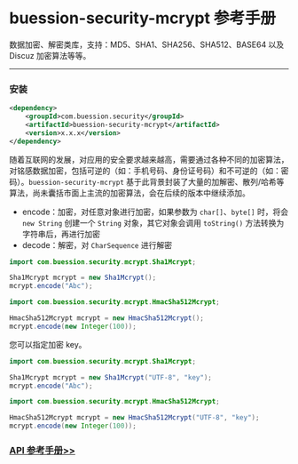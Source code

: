 # buession-security-mcrypt 参考手册


数据加密、解密类库，支持：MD5、SHA1、SHA256、SHA512、BASE64 以及 Discuz 加密算法等等。


---


### 安装

```xml
<dependency>
    <groupId>com.buession.security</groupId>
    <artifactId>buession-security-mcrypt</artifactId>
    <version>x.x.x</version>
</dependency>
```


随着互联网的发展，对应用的安全要求越来越高，需要通过各种不同的加密算法，对铭感数据加密，包括可逆的（如：手机号码、身份证号码）和不可逆的（如：密码）。`buession-security-mcrypt` 基于此背景封装了大量的加解密、散列/哈希等算法，尚未囊括市面上主流的加密算法，会在后续的版本中继续添加。


* encode：加密，对任意对象进行加密，如果参数为 `char[]`、`byte[]` 时，将会 `new String` 创建一个 `String` 对象，其它对象会调用 `toString()` 方法转换为字符串后，再进行加密
* decode：解密，对 `CharSequence` 进行解密


```java
import com.buession.security.mcrypt.Sha1Mcrypt;

Sha1Mcrypt mcrypt = new Sha1Mcrypt();
mcrypt.encode("Abc");
```

```java
import com.buession.security.mcrypt.HmacSha512Mcrypt;

HmacSha512Mcrypt mcrypt = new HmacSha512Mcrypt();
mcrypt.encode(new Integer(100));
```

您可以指定加密 key。


```java
import com.buession.security.mcrypt.Sha1Mcrypt;

Sha1Mcrypt mcrypt = new Sha1Mcrypt("UTF-8", "key");
mcrypt.encode("Abc");
```

```java
import com.buession.security.mcrypt.HmacSha512Mcrypt;

HmacSha512Mcrypt mcrypt = new HmacSha512Mcrypt("UTF-8", "key");
mcrypt.encode(new Integer(100));
```


### [API 参考手册>>](https://javadoc.io/doc/com.buession.security/buession-security-mcrypt/2.0.2/index.html)